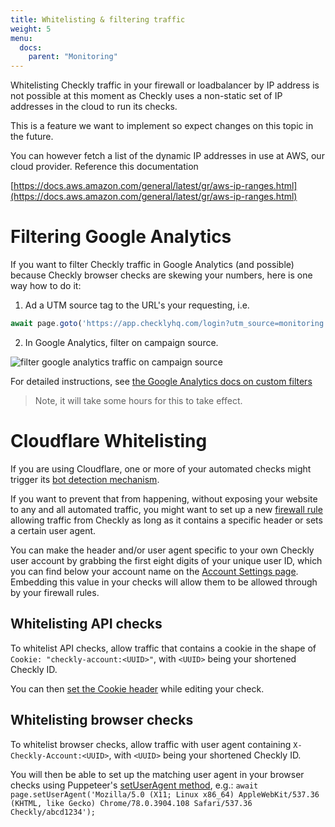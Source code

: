 ```yaml
---
title: Whitelisting & filtering traffic
weight: 5
menu:
  docs:
    parent: "Monitoring"
---
```


Whitelisting Checkly traffic in your firewall or loadbalancer by IP address is not possible at this moment as Checkly uses a non-static set of IP addresses in the cloud to run its checks.

This is a feature we want to implement so expect changes on this topic in the future.

You can however fetch a list of the dynamic IP addresses in use at AWS, our cloud provider. Reference this documentation

[https://docs.aws.amazon.com/general/latest/gr/aws-ip-ranges.html](https://docs.aws.amazon.com/general/latest/gr/aws-ip-ranges.html)

# Filtering Google Analytics

If you want to filter Checkly traffic in Google Analytics (and possible) because Checkly browser checks are skewing your 
numbers, here is one way how to do it:

1. Ad a UTM source tag to the URL's your requesting, i.e.

```javascript
await page.goto('https://app.checklyhq.com/login?utm_source=monitoring')
```

2. In Google Analytics, filter on campaign source.

![filter google analytics traffic on campaign source](/docs/images/monitoring/analytics.png)


For detailed instructions, see [the Google Analytics docs on custom filters](https://support.google.com/analytics/answer/1033162#CustomFilters)

 > Note, it will take some hours for this to take effect.

# Cloudflare Whitelisting

If you are using Cloudflare, one or more of your automated checks might trigger its [bot detection mechanism](https://www.cloudflare.com/learning/bots/what-is-bot-traffic/). 

If you want to prevent that from happening, without exposing your website to any and all automated traffic, you might want to set up a new [firewall rule](https://developers.cloudflare.com/firewall/cf-firewall-rules/) allowing traffic from Checkly as long as it contains a specific header or sets a certain user agent.

You can make the header and/or user agent specific to your own Checkly user account by grabbing the first eight digits of your unique user ID, which you can find below your account name on the [Account Settings page](https://app.checklyhq.com/account/). Embedding this value in your checks will allow them to be allowed through by your firewall rules.

## Whitelisting API checks

To whitelist API checks, allow traffic that contains a cookie in the shape of `Cookie: "checkly-account:<UUID>"`, with `<UUID>` being your shortened Checkly ID. 

You can then [set the Cookie header](https://checklyhq.com/docs/api-checks/request-settings/#headers) while editing your check.

## Whitelisting browser checks

To whitelist browser checks, allow traffic with user agent containing `X-Checkly-Account:<UUID>`, with `<UUID>` being your shortened Checkly ID. 

You will then be able to set up the matching user agent in your browser checks using Puppeteer's [setUserAgent method](https://pptr.dev/#?product=Puppeteer&version=v3.0.1&show=api-pagesetuseragentuseragent), e.g.: `await page.setUserAgent('Mozilla/5.0 (X11; Linux x86_64) AppleWebKit/537.36 (KHTML, like Gecko) Chrome/78.0.3904.108 Safari/537.36 Checkly/abcd1234');`